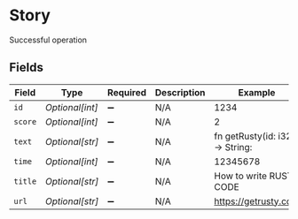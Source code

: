 # Story

Successful operation


## Fields

| Field                           | Type                            | Required                        | Description                     | Example                         |
| ------------------------------- | ------------------------------- | ------------------------------- | ------------------------------- | ------------------------------- |
| `id`                            | *Optional[int]*                 | :heavy_minus_sign:              | N/A                             | 1234                            |
| `score`                         | *Optional[int]*                 | :heavy_minus_sign:              | N/A                             | 2                               |
| `text`                          | *Optional[str]*                 | :heavy_minus_sign:              | N/A                             | fn getRusty(id: i32) -> String: |
| `time`                          | *Optional[int]*                 | :heavy_minus_sign:              | N/A                             | 12345678                        |
| `title`                         | *Optional[str]*                 | :heavy_minus_sign:              | N/A                             | How to write RUST CODE          |
| `url`                           | *Optional[str]*                 | :heavy_minus_sign:              | N/A                             | https://getrusty.com            |
